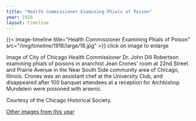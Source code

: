 ```yaml
---
title: "Health Commissioner Examining Phials of Poison"
year: 1916
layout: timeline
---
```


{{< image-timeline title="Health Commissioner Examining Phials of Poison" src="/img/timeline/1916/large/18.jpg" >}}
click on image to enlarge

Image of City of Chicago Health Commissioner Dr. John Dill Robertson examining phials of poisons in anarchist Jean Crones' room at 22nd Street and Prairie Avenue in the Near South Side community area of Chicago, Illinois. Crones was an assistant chef at the University Club, and disappeared after 100 banquet attendees at a reception for Archbishop Mundelein were poisoned with arsenic. 

Courtesy of the Chicago Historical Society. 

[Other images from this year](/historical/timeline/1916)